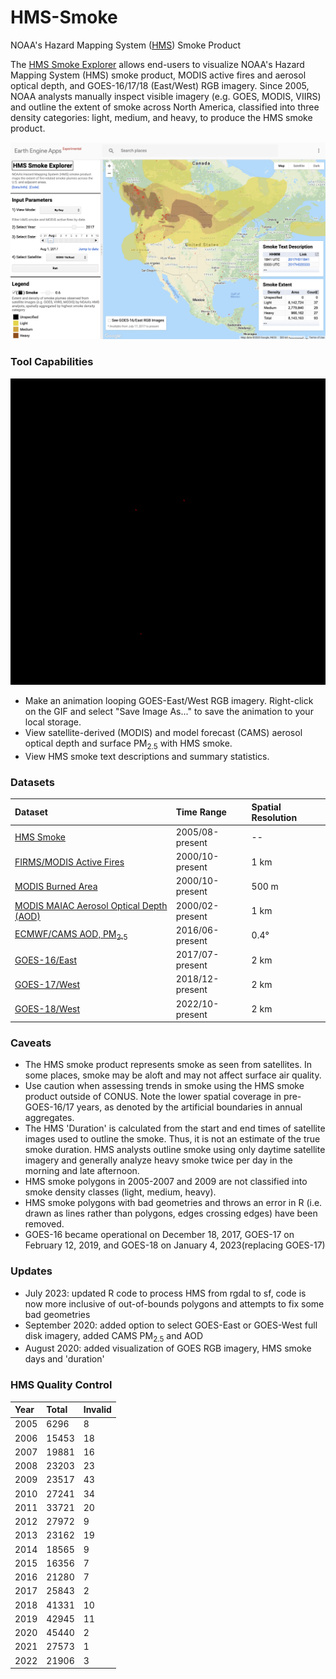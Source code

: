 # HMS-Smoke
NOAA's Hazard Mapping System ([HMS](https://www.ospo.noaa.gov/Products/land/hms.html)) Smoke Product

The [HMS Smoke Explorer](https://globalfires.earthengine.app/view/hms-smoke) allows end-users to visualize NOAA's Hazard Mapping System (HMS) smoke product, MODIS active fires and aerosol optical depth, and GOES-16/17/18 (East/West) RGB imagery. Since 2005, NOAA analysts manually inspect visible imagery (e.g. GOES, MODIS, VIIRS) and outline the extent of smoke across North America, classified into three density categories: light, medium, and heavy, to produce the HMS smoke product.

![banner image](https://github.com/tianjialiu/HMS-Smoke/blob/main/docs/imgs/HMS_Smoke_Explorer.png)

### Tool Capabilities
<img src="https://github.com/tianjialiu/HMS-Smoke/blob/main/docs/imgs/smoke_animation_2017aug01.gif" width="512">

* Make an animation looping GOES-East/West RGB imagery. Right-click on the GIF and select "Save Image As..." to save the animation to your local storage.
* View satellite-derived (MODIS) and model forecast (CAMS) aerosol optical depth and surface PM<sub>2.5</sub> with HMS smoke.
* View HMS smoke text descriptions and summary statistics.

### Datasets
| Dataset | Time Range | Spatial Resolution |
| :--- | :--- | :--- |
| [HMS Smoke](https://www.ospo.noaa.gov/Products/land/hms.html) | 2005/08-present | -- |
| [FIRMS/MODIS Active Fires](https://developers.google.com/earth-engine/datasets/catalog/FIRMS) | 2000/10-present | 1 km |
| [MODIS Burned Area](https://developers.google.com/earth-engine/datasets/catalog/MODIS_006_MCD64A1) | 2000/10-present | 500 m |
| [MODIS MAIAC Aerosol Optical Depth (AOD)](https://developers.google.com/earth-engine/datasets/catalog/MODIS_006_MCD19A2_GRANULES) | 2000/02-present | 1 km |
| [ECMWF/CAMS AOD, PM<sub>2.5</sub>](https://developers.google.com/earth-engine/datasets/catalog/ECMWF_CAMS_NRT) | 2016/06-present | 0.4° |
| [GOES-16/East](https://developers.google.com/earth-engine/datasets/tags/goes-16) | 2017/07-present | 2 km |
| [GOES-17/West](https://developers.google.com/earth-engine/datasets/tags/goes-17) | 2018/12-present | 2 km |
| [GOES-18/West](https://developers.google.com/earth-engine/datasets/tags/goes-18) | 2022/10-present | 2 km |

### Caveats
* The HMS smoke product represents smoke as seen from satellites. In some places, smoke may be aloft and may not affect surface air quality.
* Use caution when assessing trends in smoke using the HMS smoke product outside of CONUS. Note the lower spatial coverage in pre-GOES-16/17 years, as denoted by the artificial boundaries in annual aggregates.
* The HMS 'Duration' is calculated from the start and end times of satellite images used to outline the smoke. Thus, it is not an estimate of the true smoke duration. HMS analysts outline smoke using only daytime satellite imagery and generally analyze heavy smoke twice per day in the morning and late afternoon.
* HMS smoke polygons in 2005-2007 and 2009 are not classified into smoke density classes (light, medium, heavy).
* HMS smoke polygons with bad geometries and throws an error in R (i.e. drawn as lines rather than polygons, edges crossing edges) have been removed.
* GOES-16 became operational on December 18, 2017, GOES-17 on February 12, 2019, and GOES-18 on January 4, 2023(replacing GOES-17)

### Updates
* July 2023: updated R code to process HMS from rgdal to sf, code is now more inclusive of out-of-bounds polygons and attempts to fix some bad geometries
* September 2020: added option to select GOES-East or GOES-West full disk imagery, added CAMS PM<sub>2.5</sub> and AOD
* August 2020: added visualization of GOES RGB imagery, HMS smoke days and 'duration'

### HMS Quality Control
| Year | Total | Invalid |
| :--- | :--- | :--- | 
| 2005 | 6296 | 8 |
| 2006 | 15453 | 18 |
| 2007 | 19881 | 16 |
| 2008 | 23203 | 23 |
| 2009 | 23517 | 43 |
| 2010 | 27241 | 34 |
| 2011 | 33721 | 20 |
| 2012 | 27972 | 9 |
| 2013 | 23162 | 19 |
| 2014 | 18565 | 9 |
| 2015 | 16356 | 7 |
| 2016 | 21280 | 7 |
| 2017 | 25843 | 2 |
| 2018 | 41331 | 10 |
| 2019 | 42945 | 11 |
| 2020 | 45440 | 2 |
| 2021 | 27573 | 1 |
| 2022 | 21906 | 3 |







